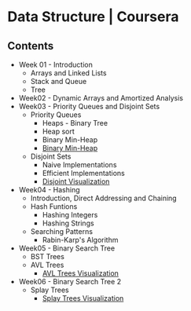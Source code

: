 # Data Structure | Coursera
## Contents
* Week 01 - Introduction
	* Arrays and Linked Lists
	* Stack and Queue
	* Tree
* Week02 - Dynamic Arrays and Amortized Analysis
* Week03 - Priority Queues and Disjoint Sets
	* Priority Queues
		* Heaps - Binary Tree
		* Heap sort
		* Binary Min-Heap
		* [Binary Min-Heap](https://www.cs.usfca.edu/~galles/visualization/Heap.html)
	* Disjoint Sets
		* Naive Implementations
		* Efficient Implementations
		* [Disjoint Visualization](https://www.cs.usfca.edu/~galles/visualization/DisjointSets.html)
* Week04 - Hashing
	* Introduction, Direct Addressing and Chaining
	* Hash Funtions
		* Hashing Integers
		* Hashing Strings
	* Searching Patterns
		* Rabin-Karp's Algorithm
* Week05 - Binary Search Tree
	* BST Trees
	* AVL Trees
		* [AVL Trees Visualization](https://www.cs.usfca.edu/~galles/visualization/AVLtree.html)
* Week06 - Binary Search Tree 2
	* Splay Trees
		* [Splay Trees Visualization](https://www.cs.usfca.edu/~galles/visualization/SplayTree.html)


